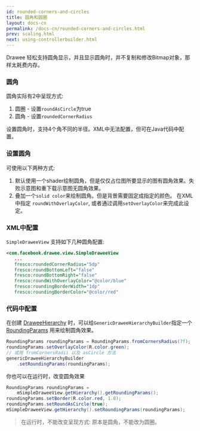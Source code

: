```yaml
---
id: rounded-corners-and-circles
title: 圆角和圆圈
layout: docs-cn
permalink: /docs-cn/rounded-corners-and-circles.html
prev: scaling.html
next: using-controllerbuilder.html
---
```


Drawee 轻松支持圆角显示，并且显示圆角时，并不复制和修改Bitmap对象，那样太耗费内存。

### 圆角

圆角实际有2中呈现方式:

1. 圆圈 - 设置`roundAsCircle`为true
2. 圆角 - 设置`roundedCornerRadius`

设置圆角时，支持4个角不同的半径。XML中无法配置，但可在Java代码中配置。

### 设置圆角

可使用以下两种方式:

1. 默认使用一个shader绘制圆角，但是仅仅占位图所要显示的图有圆角效果。失败示意图和重下载示意图无圆角效果。
2. 叠加一个`solid color`来绘制圆角。但是背景需要固定成指定的颜色。
    在XML中指定 `roundWithOverlayColor`, 或者通过调用`setOverlayColor`来完成此设定。

### XML中配置

`SimpleDraweeView` 支持如下几种圆角配置:

```xml
<com.facebook.drawee.view.SimpleDraweeView
   ...
   fresco:roundedCornerRadius="5dp"
   fresco:roundBottomLeft="false"
   fresco:roundBottomRight="false"
   fresco:roundWithOverlayColor="@color/blue"
   fresco:roundingBorderWidth="1dp"
   fresco:roundingBorderColor="@color/red"
```

### 代码中配置

在创建 [DraweeHierarchy](using-drawees-code.html) 时，可以给`GenericDraweeHierarchyBuilder`指定一个[RoundingParams](../javadoc/reference/com/facebook/drawee/generic/RoundingParams.html) 用来绘制圆角效果。


```java
RoundingParams roundingParams = RoundingParams.fromCornersRadius(7f);
roundingParams.setOverlayColor(R.color.green);
// 或用 fromCornersRadii 以及 asCircle 方法
genericDraweeHierarchyBuilder
    .setRoundingParams(roundingParams);
```

你也可以在运行时，改变圆角效果

```java
RoundingParams roundingParams =
    mSimpleDraweeView.getHierarchy().getRoundingParams();
roundingParams.setBorder(R.color.red, 1.0);
roundingParams.setRoundAsCircle(true);
mSimpleDraweeView.getHierarchy().setRoundingParams(roundingParams);
```

> 在运行时，不能改变呈现方式: 原本是圆角，不能改为圆圈。
>
